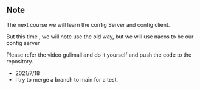 ## Note

The next course we will learn the config Server and config client. 

But this time , we will note use the old way, but we will use nacos to be our config server

Please refer the video gulimall and do it yourself and push the code to the repository. 

- 2021/7/18 
- I try to merge a branch to main for a test. 
